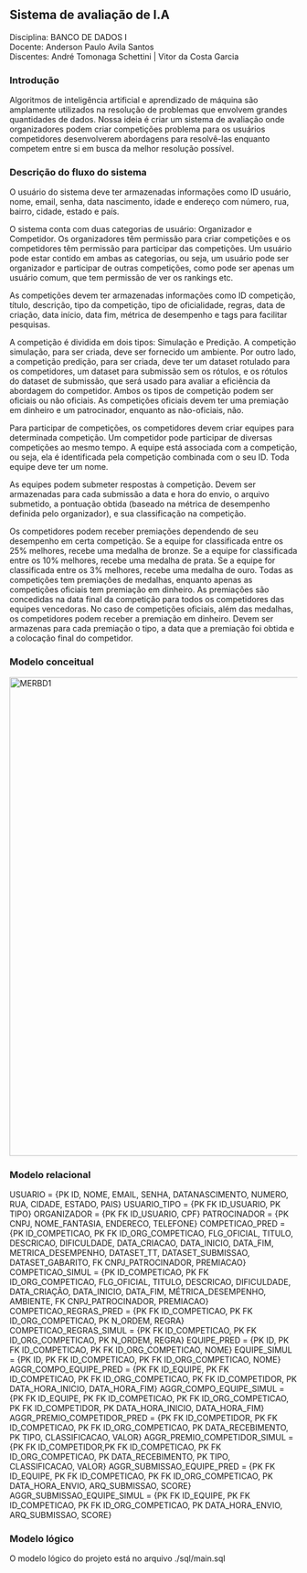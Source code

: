  ## Sistema de avaliação de I.A
Disciplina: BANCO DE DADOS I\
Docente: Anderson Paulo Avila Santos\
Discentes: André Tomonaga Schettini | Vitor da Costa Garcia

### Introdução
Algoritmos de inteligência artificial e aprendizado de máquina são amplamente utilizados na resolução de problemas que envolvem grandes quantidades de dados. Nossa ideia é criar um sistema de avaliação onde organizadores podem criar competições problema para os usuários competidores desenvolverem abordagens para resolvê-las enquanto competem entre si em busca da melhor resolução possível.

### Descrição do fluxo do sistema
O usuário do sistema deve ter armazenadas informações como ID usuário, nome, email, senha, data nascimento, idade e endereço com número, rua, bairro, cidade, estado e país.

O sistema conta com duas categorias de usuário: Organizador e Competidor. Os organizadores têm permissão para criar competições e os competidores têm permissão para participar das competições. Um usuário pode estar contido em ambas as categorias, ou seja, um usuário pode ser organizador e participar de outras competições, como pode ser apenas um usuário comum, que tem permissão de ver os rankings etc.

As competições devem ter armazenadas informações como ID competição, título, descrição, tipo da competição, tipo de oficialidade, regras, data de criação, data início, data fim, métrica de desempenho e tags para facilitar pesquisas.

A competição é dividida em dois tipos: Simulação e Predição. A competição simulação, para ser criada, deve ser fornecido um ambiente. Por outro lado, a competição predição, para ser criada, deve ter um dataset rotulado para os competidores, um dataset para submissão sem os rótulos, e os rótulos do dataset de submissão, que será usado para avaliar a eficiência da abordagem do competidor. Ambos os tipos de competição podem ser oficiais ou não oficiais. As competições oficiais devem ter uma premiação em dinheiro e um patrocinador, enquanto as não-oficiais, não.

Para participar de competições, os competidores devem criar equipes para determinada competição. Um competidor pode participar de diversas competições ao mesmo tempo. A equipe está associada com a competição, ou seja, ela é identificada pela competição combinada com o seu ID. Toda equipe deve ter um nome.

As equipes podem submeter respostas à competição. Devem ser armazenadas para cada submissão a data e hora do envio, o arquivo submetido, a pontuação obtida (baseado na métrica de desempenho definida pelo organizador), e sua classificação na competição.

Os competidores podem receber premiações dependendo de seu desempenho em certa competição. Se a equipe for classificada entre os 25% melhores, recebe uma medalha de bronze. Se a equipe for classificada entre os 10% melhores, recebe uma medalha de prata. Se a equipe for classificada entre os 3% melhores, recebe uma medalha de ouro. Todas as competições tem premiações de medalhas, enquanto apenas as competições oficiais tem premiação em dinheiro. As premiações são concedidas na data final da competição para todos os competidores das equipes vencedoras. No caso de competições oficiais, além das medalhas, os competidores podem receber a premiação em dinheiro. Devem ser armazenas para cada premiação o tipo, a data que a premiação foi obtida e a colocação final do competidor.

### Modelo conceitual

<img width="1451" height="838" alt="MERBD1" src="https://github.com/user-attachments/assets/3287bbae-53db-4836-b861-f5913de00957" />


### Modelo relacional

USUARIO = {PK ID, NOME, EMAIL, SENHA, DATANASCIMENTO, NUMERO, RUA, CIDADE, ESTADO, PAIS}
USUARIO_TIPO = {PK FK ID_USUARIO, PK TIPO}
ORGANIZADOR = {PK FK ID_USUARIO, CPF}
PATROCINADOR = {PK CNPJ, NOME_FANTASIA, ENDERECO, TELEFONE}
COMPETICAO_PRED = {PK ID_COMPETICAO, PK FK ID_ORG_COMPETICAO, FLG_OFICIAL, TITULO, DESCRICAO, DIFICULDADE, DATA_CRIACAO, DATA_INICIO, DATA_FIM, METRICA_DESEMPENHO, DATASET_TT, DATASET_SUBMISSAO, DATASET_GABARITO, FK CNPJ_PATROCINADOR, PREMIACAO}
COMPETICAO_SIMUL = {PK ID_COMPETICAO, PK FK ID_ORG_COMPETICAO, FLG_OFICIAL, TITULO, DESCRICAO, DIFICULDADE, DATA_CRIAÇÃO, DATA_INICIO, DATA_FIM, MÉTRICA_DESEMPENHO, AMBIENTE, FK CNPJ_PATROCINADOR, PREMIACAO}
COMPETICAO_REGRAS_PRED = {PK FK ID_COMPETICAO, PK FK ID_ORG_COMPETICAO, PK N_ORDEM, REGRA}
COMPETICAO_REGRAS_SIMUL = {PK FK ID_COMPETICAO, PK FK ID_ORG_COMPETICAO, PK N_ORDEM, REGRA}
EQUIPE_PRED = {PK ID, PK FK ID_COMPETICAO, PK FK ID_ORG_COMPETICAO, NOME}
EQUIPE_SIMUL = {PK ID, PK FK ID_COMPETICAO, PK FK ID_ORG_COMPETICAO, NOME}
AGGR_COMPO_EQUIPE_PRED = {PK FK ID_EQUIPE, PK FK ID_COMPETICAO, PK FK ID_ORG_COMPETICAO, PK FK ID_COMPETIDOR, PK DATA_HORA_INICIO, DATA_HORA_FIM}
AGGR_COMPO_EQUIPE_SIMUL = {PK FK ID_EQUIPE, PK FK ID_COMPETICAO, PK FK ID_ORG_COMPETICAO, PK FK ID_COMPETIDOR, PK DATA_HORA_INICIO, DATA_HORA_FIM}
AGGR_PREMIO_COMPETIDOR_PRED = {PK FK ID_COMPETIDOR, PK FK ID_COMPETICAO, PK FK ID_ORG_COMPETICAO, PK DATA_RECEBIMENTO, PK TIPO, CLASSIFICACAO, VALOR}
AGGR_PREMIO_COMPETIDOR_SIMUL = {PK FK ID_COMPETIDOR,PK FK ID_COMPETICAO, PK FK ID_ORG_COMPETICAO, PK DATA_RECEBIMENTO, PK TIPO, CLASSIFICACAO, VALOR}
AGGR_SUBMISSAO_EQUIPE_PRED = {PK FK ID_EQUIPE, PK FK ID_COMPETICAO, PK FK ID_ORG_COMPETICAO, PK DATA_HORA_ENVIO, ARQ_SUBMISSAO, SCORE}
AGGR_SUBMISSAO_EQUIPE_SIMUL = {PK FK ID_EQUIPE, PK FK ID_COMPETICAO, PK FK ID_ORG_COMPETICAO, PK DATA_HORA_ENVIO, ARQ_SUBMISSAO, SCORE}

### Modelo lógico

O modelo lógico do projeto está no arquivo ./sql/main.sql
